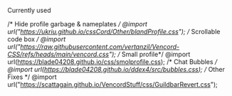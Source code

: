 
Currently used


/* Hide profile garbage & nameplates */
@import url("https://ukriu.github.io/cssCord/Other/blandProfile.css");
/* Scrollable code box */
@import url("https://raw.githubusercontent.com/vertanzil/Vencord-CSS/refs/heads/main/vencord.css");
/* Small profile*/
@import url(https://blade04208.github.io/css/smolprofile.css);
/* Chat Bubbles */
@import url(https://blade04208.github.io/ddex4/src/bubbles.css);
/* Other Fixes */
@import url("https://scattagain.github.io/VencordStuff/css/GuildbarRevert.css");
